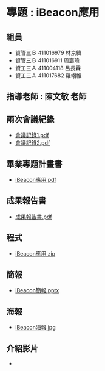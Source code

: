 # 專題 : iBeacon應用
## 組員
- 資管三Ｂ 411016979 林京緯<br>
- 資管三Ｂ 411016911 周宸瑋<br>
- 資工三Ａ 411004118 呂長霖<br>
- 資工三Ａ 411017682 羅翊維<br>
## 指導老師 : 陳文敬 老師
## 兩次會議紀錄
- [會議記錄1.pdf](https://github.com/Leolinlin123/2024/blob/main/iBeacon%E6%87%89%E7%94%A8/%E6%9C%83%E8%AD%B0%E8%A8%98%E9%8C%841.pdf)
- [會議記錄2.pdf](https://github.com/Leolinlin123/2024/blob/main/iBeacon%E6%87%89%E7%94%A8/%E6%9C%83%E8%AD%B0%E8%A8%98%E9%8C%842.pdf)
## 畢業專題計畫書
- [iBeacon應用.pdf](https://github.com/Leolinlin123/2024/blob/main/iBeacon%E6%87%89%E7%94%A8/iBeacon%E6%87%89%E7%94%A8.pdf)
## 成果報告書
- [成果報告書.pdf](https://github.com/Leolinlin123/2024/blob/main/iBeacon%E6%87%89%E7%94%A8/%E6%88%90%E6%9E%9C%E5%A0%B1%E5%91%8A%E6%9B%B8.pdf)
## 程式
- [iBeacon應用.zip](https://github.com/Leolinlin123/2024/blob/main/iBeacon%E6%87%89%E7%94%A8/iBeacon%E7%A8%8B%E5%BC%8F.zip)
## 簡報
- [iBeacon簡報.pptx](https://github.com/Leolinlin123/2024/blob/main/iBeacon%E6%87%89%E7%94%A8/iBeacon%E7%B0%A1%E5%A0%B1.pptx)
## 海報
- [iBeacon海報.jpg](https://github.com/Leolinlin123/2024/blob/main/iBeacon%E6%87%89%E7%94%A8/iBeacon%E6%B5%B7%E5%A0%B1.jpg)
## 介紹影片
- 
